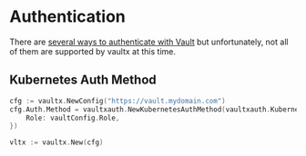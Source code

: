 # Authentication
There are [several ways to authenticate with Vault](https://www.vaultproject.io/docs/auth) but unfortunately, not all
of them are supported by vaultx at this time.

## Kubernetes Auth Method
```go
cfg := vaultx.NewConfig("https://vault.mydomain.com")
cfg.Auth.Method = vaultxauth.NewKubernetesAuthMethod(vaultxauth.KubernetesConfig{
    Role: vaultConfig.Role,
})

vltx := vaultx.New(cfg)
```